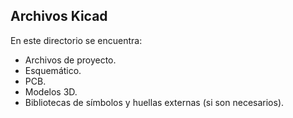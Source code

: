 ## Archivos Kicad ##

En este directorio se encuentra:

* Archivos de proyecto.
* Esquemático.
* PCB.
* Modelos  3D.
* Bibliotecas de símbolos y huellas externas (si son necesarios).
